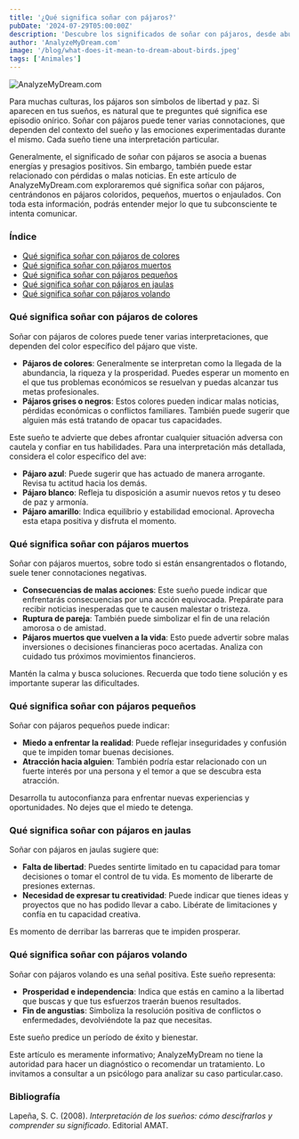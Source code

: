 ```yaml
---
title: '¿Qué significa soñar con pájaros?'
pubDate: '2024-07-29T05:00:00Z'
description: 'Descubre los significados de soñar con pájaros, desde abundancia y libertad hasta advertencias sobre pérdidas y conflictos.'
author: 'AnalyzeMyDream.com'
image: '/blog/what-does-it-mean-to-dream-about-birds.jpeg'
tags: ['Animales']
---
```


![AnalyzeMyDream.com](/blog/what-does-it-mean-to-dream-about-birds.jpeg)

Para muchas culturas, los pájaros son símbolos de libertad y paz. Si aparecen en tus sueños, es natural que te preguntes qué significa ese episodio onírico. Soñar con pájaros puede tener varias connotaciones, que dependen del contexto del sueño y las emociones experimentadas durante el mismo. Cada sueño tiene una interpretación particular.

Generalmente, el significado de soñar con pájaros se asocia a buenas energías y presagios positivos. Sin embargo, también puede estar relacionado con pérdidas o malas noticias. En este artículo de AnalyzeMyDream.com exploraremos qué significa soñar con pájaros, centrándonos en pájaros coloridos, pequeños, muertos o enjaulados. Con toda esta información, podrás entender mejor lo que tu subconsciente te intenta comunicar.

### Índice

- [Qué significa soñar con pájaros de colores](#que-significa-soñar-con-pajaros-de-colores)
- [Qué significa soñar con pájaros muertos](#que-significa-soñar-con-pajaros-muertos)
- [Qué significa soñar con pájaros pequeños](#que-significa-soñar-con-pajaros-pequenos)
- [Qué significa soñar con pájaros en jaulas](#que-significa-soñar-con-pajaros-en-jaulas)
- [Qué significa soñar con pájaros volando](#que-significa-soñar-con-pajaros-volando)

### Qué significa soñar con pájaros de colores

Soñar con pájaros de colores puede tener varias interpretaciones, que dependen del color específico del pájaro que viste. 

- **Pájaros de colores**: Generalmente se interpretan como la llegada de la abundancia, la riqueza y la prosperidad. Puedes esperar un momento en el que tus problemas económicos se resuelvan y puedas alcanzar tus metas profesionales.
- **Pájaros grises o negros**: Estos colores pueden indicar malas noticias, pérdidas económicas o conflictos familiares. También puede sugerir que alguien más está tratando de opacar tus capacidades.

Este sueño te advierte que debes afrontar cualquier situación adversa con cautela y confiar en tus habilidades. Para una interpretación más detallada, considera el color específico del ave:
- **Pájaro azul**: Puede sugerir que has actuado de manera arrogante. Revisa tu actitud hacia los demás. 
- **Pájaro blanco**: Refleja tu disposición a asumir nuevos retos y tu deseo de paz y armonía. 
- **Pájaro amarillo**: Indica equilibrio y estabilidad emocional. Aprovecha esta etapa positiva y disfruta el momento. 

### Qué significa soñar con pájaros muertos

Soñar con pájaros muertos, sobre todo si están ensangrentados o flotando, suele tener connotaciones negativas. 

- **Consecuencias de malas acciones**: Este sueño puede indicar que enfrentarás consecuencias por una acción equivocada. Prepárate para recibir noticias inesperadas que te causen malestar o tristeza.
- **Ruptura de pareja**: También puede simbolizar el fin de una relación amorosa o de amistad.
- **Pájaros muertos que vuelven a la vida**: Esto puede advertir sobre malas inversiones o decisiones financieras poco acertadas. Analiza con cuidado tus próximos movimientos financieros.

Mantén la calma y busca soluciones. Recuerda que todo tiene solución y es importante superar las dificultades.

### Qué significa soñar con pájaros pequeños

Soñar con pájaros pequeños puede indicar:

- **Miedo a enfrentar la realidad**: Puede reflejar inseguridades y confusión que te impiden tomar buenas decisiones.
- **Atracción hacia alguien**: También podría estar relacionado con un fuerte interés por una persona y el temor a que se descubra esta atracción.

Desarrolla tu autoconfianza para enfrentar nuevas experiencias y oportunidades. No dejes que el miedo te detenga.

### Qué significa soñar con pájaros en jaulas

Soñar con pájaros en jaulas sugiere que:

- **Falta de libertad**: Puedes sentirte limitado en tu capacidad para tomar decisiones o tomar el control de tu vida. Es momento de liberarte de presiones externas.
- **Necesidad de expresar tu creatividad**: Puede indicar que tienes ideas y proyectos que no has podido llevar a cabo. Libérate de limitaciones y confía en tu capacidad creativa.

Es momento de derribar las barreras que te impiden prosperar.

### Qué significa soñar con pájaros volando

Soñar con pájaros volando es una señal positiva. Este sueño representa:

- **Prosperidad e independencia**: Indica que estás en camino a la libertad que buscas y que tus esfuerzos traerán buenos resultados.
- **Fin de angustias**: Simboliza la resolución positiva de conflictos o enfermedades, devolviéndote la paz que necesitas.

Este sueño predice un período de éxito y bienestar.

Este artículo es meramente informativo; AnalyzeMyDream no tiene la autoridad para hacer un diagnóstico o recomendar un tratamiento. Lo invitamos a consultar a un psicólogo para analizar su caso particular.caso.

### Bibliografía

Lapeña, S. C. (2008). *Interpretación de los sueños: cómo descifrarlos y comprender su significado*. Editorial AMAT.